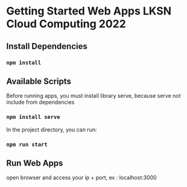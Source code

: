 # Getting Started Web Apps LKSN Cloud Computing 2022

## Install Dependencies
### `npm install`

## Available Scripts

Before running apps, you must install library serve, because serve not include from dependencies
### `npm install serve`

In the project directory, you can run:

### `npm run start`

## Run Web Apps
open browser and access your ip + port, ex : localhost:3000

